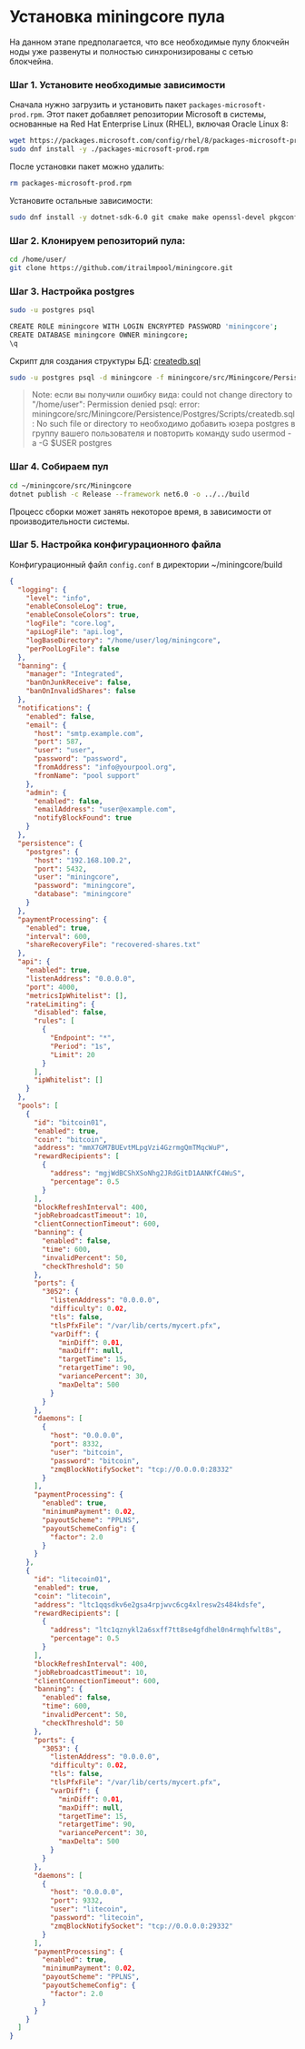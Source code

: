 # Установка miningcore пула
На данном этапе предполагается, что все необходимые пулу блокчейн ноды уже развенуты и полностью синхронизированы с сетью блокчейна.

### Шаг 1. Установите необходимые зависимости

Сначала нужно загрузить и установить пакет `packages-microsoft-prod.rpm`. Этот пакет добавляет репозитории Microsoft в системы, основанные на Red Hat Enterprise Linux (RHEL), включая Oracle Linux 8:
```sh
wget https://packages.microsoft.com/config/rhel/8/packages-microsoft-prod.rpm
sudo dnf install -y ./packages-microsoft-prod.rpm
```
После установки пакет можно удалить:
```sh
rm packages-microsoft-prod.rpm
```
Установите остальные зависимости:
```sh
sudo dnf install -y dotnet-sdk-6.0 git cmake make openssl-devel pkgconfig boost-devel libsodium-devel zeromq-devel gcc-c++
```
### Шаг 2. Клонируем репозиторий пула:
```sh
cd /home/user/
git clone https://github.com/itrailmpool/miningcore.git
```

### Шаг 3. Настройка postgres
```sh
sudo -u postgres psql

CREATE ROLE miningcore WITH LOGIN ENCRYPTED PASSWORD 'miningcore';
CREATE DATABASE miningcore OWNER miningcore;
\q
```
Скрипт для создания структуры БД: [createdb.sql](createdb.sql)

```sh
sudo -u postgres psql -d miningcore -f miningcore/src/Miningcore/Persistence/Postgres/Scripts/createdb.sql
```


> Note:
> если вы получили ошибку вида:
> could not change directory to "/home/user": Permission denied
> psql: error: miningcore/src/Miningcore/Persistence/Postgres/Scripts/createdb.sql:
> No such file or directory
> то необходимо добавить юзера postgres в группу вашего пользователя
> и повторить команду
> sudo usermod -a -G $USER postgres

### Шаг 4. Собираем пул
```sh
cd ~/miningcore/src/Miningcore
dotnet publish -c Release --framework net6.0 -o ../../build
```
Процесс сборки может занять некоторое время, в зависимости от производительности системы.

### Шаг 5. Настройка конфигурационного файла
Конфигурационный файл `config.conf` в директории ~/miningcore/build
```json
{
  "logging": {
    "level": "info",
    "enableConsoleLog": true,
    "enableConsoleColors": true,
    "logFile": "core.log",
    "apiLogFile": "api.log",
    "logBaseDirectory": "/home/user/log/miningcore",
    "perPoolLogFile": false
  },
  "banning": {
    "manager": "Integrated",
    "banOnJunkReceive": false,
    "banOnInvalidShares": false
  },
  "notifications": {
    "enabled": false,
    "email": {
      "host": "smtp.example.com",
      "port": 587,
      "user": "user",
      "password": "password",
      "fromAddress": "info@yourpool.org",
      "fromName": "pool support"
    },
    "admin": {
      "enabled": false,
      "emailAddress": "user@example.com",
      "notifyBlockFound": true
    }
  },
  "persistence": {
    "postgres": {
      "host": "192.168.100.2",
      "port": 5432,
      "user": "miningcore",
      "password": "miningcore",
      "database": "miningcore"
    }
  },
  "paymentProcessing": {
    "enabled": true,
    "interval": 600,
    "shareRecoveryFile": "recovered-shares.txt"
  },
  "api": {
    "enabled": true,
    "listenAddress": "0.0.0.0",
    "port": 4000,
    "metricsIpWhitelist": [],
    "rateLimiting": {
      "disabled": false,
      "rules": [
        {
          "Endpoint": "*",
          "Period": "1s",
          "Limit": 20
        }
      ],
      "ipWhitelist": []
    }
  },
  "pools": [
    {
      "id": "bitcoin01",
      "enabled": true,
      "coin": "bitcoin",
      "address": "mmX7GM7BUEvtMLpgVzi4GzrmgQmTMqcWuP",
      "rewardRecipients": [
        {
          "address": "mgjWdBCShXSoNhg2JRdGitD1AANKfC4WuS",
          "percentage": 0.5
        }
      ],
      "blockRefreshInterval": 400,
      "jobRebroadcastTimeout": 10,
      "clientConnectionTimeout": 600,
      "banning": {
        "enabled": false,
        "time": 600,
        "invalidPercent": 50,
        "checkThreshold": 50
      },
      "ports": {
        "3052": {
          "listenAddress": "0.0.0.0",
          "difficulty": 0.02,
          "tls": false,
          "tlsPfxFile": "/var/lib/certs/mycert.pfx",
          "varDiff": {
            "minDiff": 0.01,
            "maxDiff": null,
            "targetTime": 15,
            "retargetTime": 90,
            "variancePercent": 30,
            "maxDelta": 500
          }
        }
      },
      "daemons": [
        {
          "host": "0.0.0.0",
          "port": 8332,
          "user": "bitcoin",
          "password": "bitcoin",
          "zmqBlockNotifySocket": "tcp://0.0.0.0:28332"
        }
      ],
      "paymentProcessing": {
        "enabled": true,
        "minimumPayment": 0.02,
        "payoutScheme": "PPLNS",
        "payoutSchemeConfig": {
          "factor": 2.0
        }
      }
    },
    {
      "id": "litecoin01",
      "enabled": true,
      "coin": "litecoin",
      "address": "ltc1qqsdkv6e2gsa4rpjwvc6cg4xlresw2s484kdsfe",
      "rewardRecipients": [
        {
          "address": "ltc1qznykl2a6sxff7tt8se4gfdhel0n4rmqhfwlt8s",
          "percentage": 0.5
        }
      ],
      "blockRefreshInterval": 400,
      "jobRebroadcastTimeout": 10,
      "clientConnectionTimeout": 600,
      "banning": {
        "enabled": false,
        "time": 600,
        "invalidPercent": 50,
        "checkThreshold": 50
      },
      "ports": {
        "3053": {
          "listenAddress": "0.0.0.0",
          "difficulty": 0.02,
          "tls": false,
          "tlsPfxFile": "/var/lib/certs/mycert.pfx",
          "varDiff": {
            "minDiff": 0.01,
            "maxDiff": null,
            "targetTime": 15,
            "retargetTime": 90,
            "variancePercent": 30,
            "maxDelta": 500
          }
        }
      },
      "daemons": [
        {
          "host": "0.0.0.0",
          "port": 9332,
          "user": "litecoin",
          "password": "litecoin",
          "zmqBlockNotifySocket": "tcp://0.0.0.0:29332"
        }
      ],
      "paymentProcessing": {
        "enabled": true,
        "minimumPayment": 0.02,
        "payoutScheme": "PPLNS",
        "payoutSchemeConfig": {
          "factor": 2.0
        }
      }
    }
  ]
}
```

